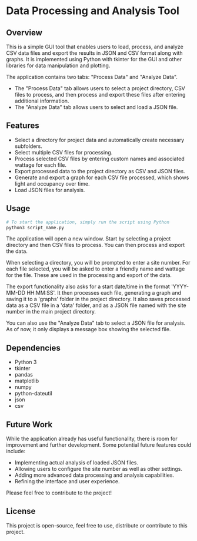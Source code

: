 # Data Processing and Analysis Tool

## Overview
This is a simple GUI tool that enables users to load, process, and analyze CSV data files and export the results in JSON and CSV format along with graphs. It is implemented using Python with tkinter for the GUI and other libraries for data manipulation and plotting.

The application contains two tabs: "Process Data" and "Analyze Data". 

- The "Process Data" tab allows users to select a project directory, CSV files to process, and then process and export these files after entering additional information. 
- The "Analyze Data" tab allows users to select and load a JSON file.

## Features
- Select a directory for project data and automatically create necessary subfolders.
- Select multiple CSV files for processing.
- Process selected CSV files by entering custom names and associated wattage for each file.
- Export processed data to the project directory as CSV and JSON files.
- Generate and export a graph for each CSV file processed, which shows light and occupancy over time.
- Load JSON files for analysis.

## Usage

```python
# To start the application, simply run the script using Python
python3 script_name.py
```

The application will open a new window. Start by selecting a project directory and then CSV files to process. You can then process and export the data.

When selecting a directory, you will be prompted to enter a site number. For each file selected, you will be asked to enter a friendly name and wattage for the file. These are used in the processing and export of the data.

The export functionality also asks for a start date/time in the format 'YYYY-MM-DD HH:MM:SS'. It then processes each file, generating a graph and saving it to a 'graphs' folder in the project directory. It also saves processed data as a CSV file in a 'data' folder, and as a JSON file named with the site number in the main project directory.

You can also use the "Analyze Data" tab to select a JSON file for analysis. As of now, it only displays a message box showing the selected file.

## Dependencies
- Python 3
- tkinter
- pandas
- matplotlib
- numpy
- python-dateutil
- json
- csv

## Future Work
While the application already has useful functionality, there is room for improvement and further development. Some potential future features could include:

- Implementing actual analysis of loaded JSON files.
- Allowing users to configure the site number as well as other settings.
- Adding more advanced data processing and analysis capabilities.
- Refining the interface and user experience.

Please feel free to contribute to the project! 

## License
This project is open-source, feel free to use, distribute or contribute to this project.
